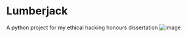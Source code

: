 # Lumberjack
A python project for my ethical hacking honours dissertation
![image](https://user-images.githubusercontent.com/58516757/166745742-ac2ed9bb-04e7-42df-a46e-8079898a39da.png)
